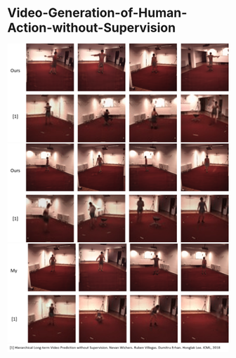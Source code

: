 # Video-Generation-of-Human-Action-without-Supervision

<img src="result/1.png" alt="overview" style="float:middle;">
<img src="result/2.png" alt="overview" style="float:middle;">
<img src="result/3.png" alt="overview" style="float:middle;">
<img src="result/4.png" alt="overview" style="float:middle;">
